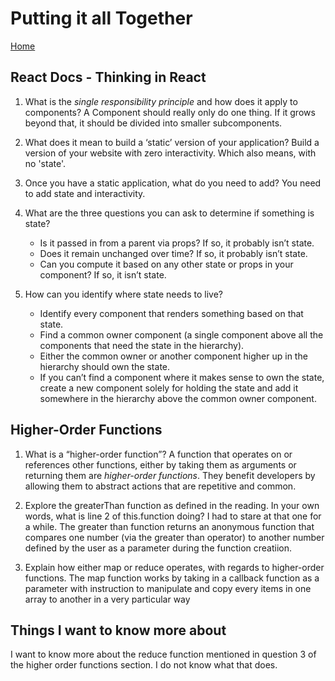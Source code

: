 # Putting it all Together

[Home](../index.md)

## React Docs - Thinking in React

1. What is the *single responsibility principle* and how does it apply to components?
   A Component should really only do one thing. If it grows beyond that, it should be divided into smaller subcomponents.

2. What does it mean to build a ‘static’ version of your application?
   Build a version of your website with zero interactivity. Which also means, with no 'state'.

3. Once you have a static application, what do you need to add?
   You need to add state and interactivity.

4. What are the three questions you can ask to determine if something is state?
   - Is it passed in from a parent via props? If so, it probably isn’t state.
   - Does it remain unchanged over time? If so, it probably isn’t state.
   - Can you compute it based on any other state or props in your component? If so, it isn’t state.

5. How can you identify where state needs to live?
   - Identify every component that renders something based on that state.
   - Find a common owner component (a single component above all the components that need the state in the hierarchy).
   - Either the common owner or another component higher up in the hierarchy should own the state.
   - If you can’t find a component where it makes sense to own the state, create a new component solely for holding the state and add it somewhere in the hierarchy above the common owner component.

## Higher-Order Functions

1. What is a “higher-order function”?
   A function that operates on or references other functions, either by taking them as arguments or returning them are *higher-order functions*. They benefit developers by allowing them to abstract actions that are repetitive and common.

2. Explore the greaterThan function as defined in the reading. In your own words, what is line 2 of this.function doing?
   I had to stare at that one for a while. The greater than function returns an anonymous function that compares one number (via the greater than operator) to another number defined by the user as a parameter during the function creatiion.

3. Explain how either map or reduce operates, with regards to higher-order functions.
   The map function works by taking in a callback function as a parameter with instruction to manipulate and copy every items in one array to another in a very particular way

## Things I want to know more about

I want to know more about the reduce function mentioned in question 3 of the higher order functions section. I do not know what that does.
